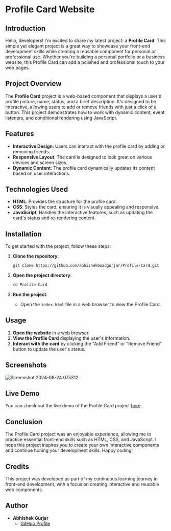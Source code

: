 # Profile Card Website

## Introduction

Hello, developers! I'm excited to share my latest project: a **Profile Card**. This simple yet elegant project is a great way to showcase your front-end development skills while creating a reusable component for personal or professional use. Whether you're building a personal portfolio or a business website, this Profile Card can add a polished and professional touch to your web pages.

## Project Overview

The **Profile Card** project is a web-based component that displays a user's profile picture, name, status, and a brief description. It's designed to be interactive, allowing users to add or remove friends with just a click of a button. This project demonstrates how to work with dynamic content, event listeners, and conditional rendering using JavaScript.

## Features

- **Interactive Design**: Users can interact with the profile card by adding or removing friends.
- **Responsive Layout**: The card is designed to look great on various devices and screen sizes.
- **Dynamic Content**: The profile card dynamically updates its content based on user interactions.

## Technologies Used

- **HTML**: Provides the structure for the profile card.
- **CSS**: Styles the card, ensuring it is visually appealing and responsive.
- **JavaScript**: Handles the interactive features, such as updating the card's status and re-rendering content.

## Installation

To get started with the project, follow these steps:

1. **Clone the repository**:
    ```bash
    git clone https://github.com/abhishekboadgurjar/Profile-Card.git
    ```

2. **Open the project directory**:
    ```bash
    cd Profile-Card
    ```

3. **Run the project**:
    - Open the `index.html` file in a web browser to view the Profile Card.

## Usage

1. **Open the website** in a web browser.
2. **View the Profile Card** displaying the user's information.
3. **Interact with the card** by clicking the "Add Friend" or "Remove Friend" button to update the user's status.

## Screenshots 

![Screenshot 2024-08-24 075312](https://github.com/user-attachments/assets/a464dac5-59c5-4f67-a0a9-def7da293787)

## Live Demo

You can check out the live demo of the Profile Card project [here](https://abhishekboadgurjar.github.io/Profile-Card/).



## Conclusion

The Profile Card project was an enjoyable experience, allowing me to practice essential front-end skills such as HTML, CSS, and JavaScript. I hope this project inspires you to create your own interactive components and continue honing your development skills. Happy coding!

## Credits

This project was developed as part of my continuous learning journey in front-end development, with a focus on creating interactive and reusable web components.

## Author

- **Abhishek Gurjar**
  - [GitHub Profile](https://github.com/abhishekboadgurjar)

